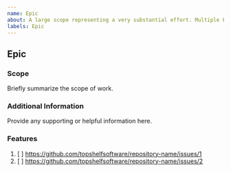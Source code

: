 ```yaml
---
name: Epic
about: A large scope representing a very substantial effort. Multiple Features make up an Epic.
labels: Epic
---
```


## Epic

### Scope

Briefly summarize the scope of work.

### Additional Information

Provide any supporting or helpful information here.

### Features

1. [ ] https://github.com/topshelfsoftware/repository-name/issues/1
2. [ ] https://github.com/topshelfsoftware/repository-name/issues/2
